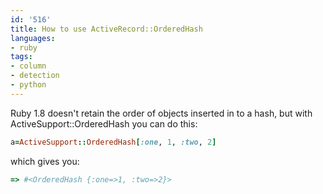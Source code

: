 ```yaml
---
id: '516'
title: How to use ActiveRecord::OrderedHash
languages:
- ruby
tags:
- column
- detection
- python
---
```

Ruby 1.8 doesn't retain the order of objects inserted in to a hash, but with ActiveSupport::OrderedHash you can do this:


```ruby
a=ActiveSupport::OrderedHash[:one, 1, :two, 2]
```
    

which gives you:


```ruby
=> #<OrderedHash {:one=>1, :two=>2}>
```
    

